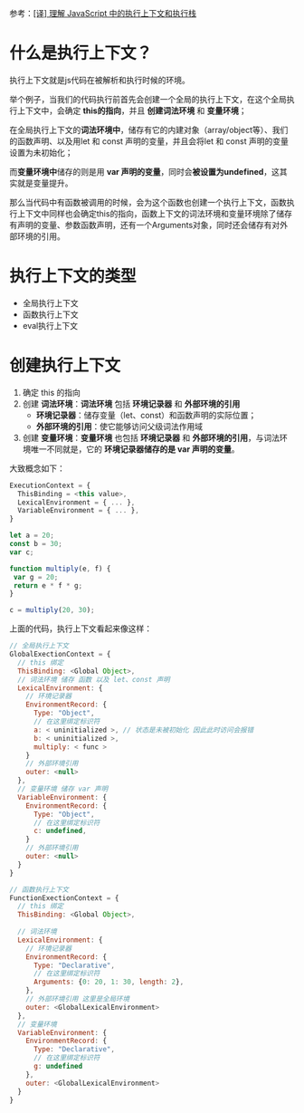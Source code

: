 参考：[[译] 理解 JavaScript 中的执行上下文和执行栈](https://juejin.cn/post/6844903682283143181)

# 什么是执行上下文？

执行上下文就是js代码在被解析和执行时候的环境。

举个例子，当我们的代码执行前首先会创建一个全局的执行上下文，在这个全局执行上下文中，会确定 **this的指向**，并且 **创建词法环境** 和 **变量环境**；

在全局执行上下文的**词法环境中**，储存有它的内建对象（array/object等）、我们的函数声明、以及用let 和 const 声明的变量，并且会将let 和 const 声明的变量设置为未初始化；

而**变量环境中**储存的则是用 **var 声明的变量**，同时会**被设置为undefined**，这其实就是变量提升。

那么当代码中有函数被调用的时候，会为这个函数也创建一个执行上下文，函数执行上下文中同样也会确定this的指向，函数上下文的词法环境和变量环境除了储存有声明的变量、参数函数声明，还有一个Arguments对象，同时还会储存有对外部环境的引用。



# 执行上下文的类型

- 全局执行上下文
- 函数执行上下文
- eval执行上下文



# 创建执行上下文

1. 确定 this 的指向
2. 创建 **词法环境**：**词法环境** 包括 **环境记录器** 和 **外部环境的引用**
   - **环境记录器**：储存变量（let、const）和函数声明的实际位置；
   - **外部环境的引用**：使它能够访问父级词法作用域
3. 创建 **变量环境**：**变量环境** 也包括 **环境记录器** 和 **外部环境的引用**，与词法环境唯一不同就是，它的 **环境记录器储存的是 var 声明的变量**。

大致概念如下：

```js
ExecutionContext = {
  ThisBinding = <this value>,
  LexicalEnvironment = { ... },
  VariableEnvironment = { ... },
}
```



```js
let a = 20;
const b = 30;
var c;

function multiply(e, f) {
 var g = 20;
 return e * f * g;
}

c = multiply(20, 30);
```

上面的代码，执行上下文看起来像这样：

```js
// 全局执行上下文
GlobalExectionContext = {
  // this 绑定
  ThisBinding: <Global Object>,
  // 词法环境 储存 函数 以及 let、const 声明
  LexicalEnvironment: {
    // 环境记录器
    EnvironmentRecord: {
      Type: "Object",
      // 在这里绑定标识符
      a: < uninitialized >, // 状态是未被初始化 因此此时访问会报错
      b: < uninitialized >,
      multiply: < func >
    }
	// 外部环境引用
    outer: <null>
  },
  // 变量环境 储存 var 声明
  VariableEnvironment: {
    EnvironmentRecord: {
      Type: "Object",
      // 在这里绑定标识符
      c: undefined,
    }
    // 外部环境引用
    outer: <null>
  }
}

// 函数执行上下文
FunctionExectionContext = {
  // this 绑定
  ThisBinding: <Global Object>,
  
  // 词法环境
  LexicalEnvironment: {
    // 环境记录器
    EnvironmentRecord: {
      Type: "Declarative",
      // 在这里绑定标识符
      Arguments: {0: 20, 1: 30, length: 2},
    },
    // 外部环境引用 这里是全局环境
    outer: <GlobalLexicalEnvironment>
  },
  // 变量环境
  VariableEnvironment: {
    EnvironmentRecord: {
      Type: "Declarative",
      // 在这里绑定标识符
      g: undefined
    },
    outer: <GlobalLexicalEnvironment>
  }
}

```

